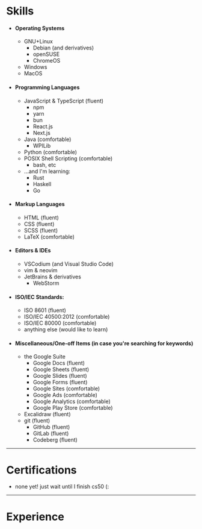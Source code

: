 # Skills

<!-- %% add devicons later %% -->
- #### Operating Systems
	- GNU+Linux
		- Debian (and derivatives)
		- openSUSE
		- ChromeOS
	- Windows
	- MacOS
- #### Programming Languages
	- JavaScript & TypeScript (fluent)
		- npm
		- yarn
		- bun
		- React.js
		- Next.js
	- Java (comfortable)
		- WPILib
	- Python (comfortable)
	- POSIX Shell Scripting (comfortable)
		- bash, etc
	- ...and I'm learning:
		- Rust
		- Haskell
		- Go
- #### Markup Languages
	- HTML (fluent)
	- CSS (fluent)
	- SCSS (fluent)
	- LaTeX (comfortable)
- #### Editors & IDEs
	- VSCodium (and Visual Studio Code)
	- vim & neovim
	- JetBrains & derivatives
		- WebStorm
- #### ISO/IEC Standards:
	- ISO 8601 (fluent)
	- ISO/IEC 40500:2012 (comfortable)
	- ISO/IEC 80000 (comfortable)
	- anything else (would like to learn)
- #### Miscellaneous/One-off Items (in case you're searching for keywords)
	- the Google Suite
		- Google Docs (fluent)
		- Google Sheets (fluent)
		- Google Slides (fluent)
		- Google Forms (fluent)
		- Google Sites (comfortable)
		- Google Ads (comfortable)
		- Google Analytics (comfortable)
		- Google Play Store (comfortable)
	- Excalidraw (fluent)
	- git (fluent)
		- GitHub (fluent)
		- GitLab (fluent)
		- Codeberg (fluent)

---

# Certifications

- none yet! just wait until I finish cs50 (:

---

# Experience


